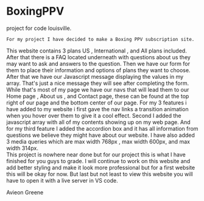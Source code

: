 # BoxingPPV
project for code louisville.

	For my project I have decided to make a Boxing PPV subscription site.
This website contains 3 plans US , International , and All plans included. After that there is a FAQ located underneath with questions about us they may want to ask and answers to the question. Then we have our form  for them to place their information and options of plans they want to choose. After that we have our Javascript message displaying the values in my array. That's just a nice message they will see after completing the form. While that's most of my page we have our navs that will lead them to our Home page , About us , and Contact page, these can be found at the top right of our page and the bottom center of our page. 
For my 3 features i have added to my website i first gave the nav links a transition animation when you hover over them to give it a cool effect. Second I added the javascript array with all of my contents showing up on my web page. And for my third feature I added the accordion box and it has all information from questions we believe they might have about our website. I have also added 3 media queries which are max width 768px  , max width 600px, and max width 314px.  
This project is nowhere near done but for our project this is what I have finished for you guys to grade. I will continue to work on this website and add better styling and make it look more professional but for a first website this will be okay for now. But last but not least to view this website you will have to open it with a live server in VS code. 

Avieon Greene

